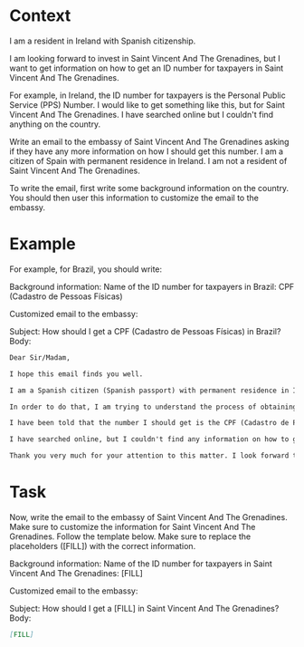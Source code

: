# Context
I am a resident in Ireland with Spanish citizenship.

I am looking forward to invest in Saint Vincent And The Grenadines, but I want to get information on how to get an ID number for taxpayers in Saint Vincent And The Grenadines.

For example, in Ireland, the ID number for taxpayers is the Personal Public Service (PPS) Number. I would like to get something like this, but for Saint Vincent And The Grenadines. I have searched online but I couldn't find anything on the country.

Write an email to the embassy of Saint Vincent And The Grenadines asking if they have any more information on how I should get this number. I am a citizen of Spain with permanent residence in Ireland. I am not a resident of Saint Vincent And The Grenadines.

To write the email, first write some background information on the country. You should then user this information to customize the email to the embassy.

# Example
For example, for Brazil, you should write:

Background information:
Name of the ID number for taxpayers in Brazil: CPF (Cadastro de Pessoas Físicas)

Customized email to the embassy:

Subject: How should I get a CPF (Cadastro de Pessoas Físicas) in Brazil?
Body:
```md
Dear Sir/Madam,

I hope this email finds you well.

I am a Spanish citizen (Spanish passport) with permanent residence in Ireland. I am looking forward to investing in Brazil, as a foreign investor (no residence in Brazil).

In order to do that, I am trying to understand the process of obtaining the number that identifies taxpayers in Brazil, to be able to declare the relevant information to the tax authorities.

I have been told that the number I should get is the CPF (Cadastro de Pessoas Físicas). Feel free to correct me if I am wrong.

I have searched online, but I couldn't find any information on how to get a CPF from abroad. This is why I am reaching out to you for guidance. If you could provide me with information on the process or direct me to the relevant authorities, I would greatly appreciate it.

Thank you very much for your attention to this matter. I look forward to your response and any help you can provide.
```

# Task
Now, write the email to the embassy of Saint Vincent And The Grenadines. Make sure to customize the information for Saint Vincent And The Grenadines. Follow the template below. Make sure to replace the placeholders ([FILL]) with the correct information.

Background information:
Name of the ID number for taxpayers in Saint Vincent And The Grenadines: [FILL]

Customized email to the embassy:

Subject: How should I get a [FILL] in Saint Vincent And The Grenadines?
Body:
```md
[FILL]
```
